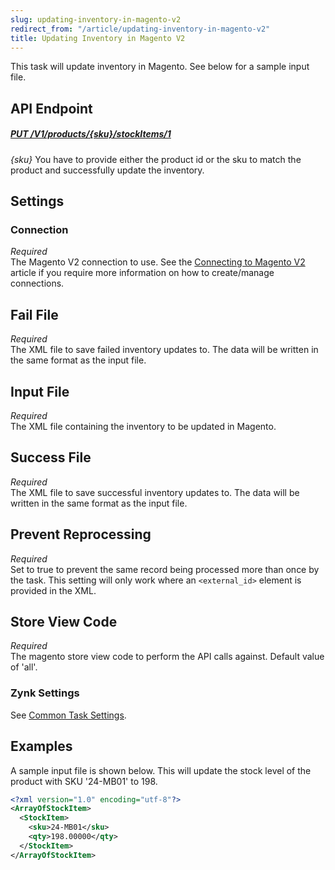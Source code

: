 ```yaml
---
slug: updating-inventory-in-magento-v2
redirect_from: "/article/updating-inventory-in-magento-v2"
title: Updating Inventory in Magento V2
---
```

This task will update inventory in Magento. See below for a sample input file.

## API Endpoint
##### [PUT /V1/products/{sku}/stockItems/1](https://devdocs.magento.com/redoc/2.3/admin-rest-api.html#operation/catalogInventoryStockRegistryV1UpdateStockItemBySkuPut)
_{sku}_ You have to provide either the product id or the sku to match the product and successfully update the inventory.

## Settings
### Connection
_Required_  
The Magento V2 connection to use. See the [Connecting to Magento V2](connecting-to-magento-v2) article if you require more information on how to create/manage connections.

## Fail File
_Required_  
The XML file to save failed inventory updates to. The data will be written in the same format as the input file.

## Input File
_Required_  
The XML file containing the inventory to be updated in Magento.

## Success File
_Required_  
The XML file to save successful inventory updates to. The data will be written in the same format as the input file.

## Prevent Reprocessing
_Required_  
Set to true to prevent the same record being processed more than once by the task. This setting will only work where an `<external_id>` element is provided in the XML.

## Store View Code
_Required_  
The magento store view code to perform the API calls against. Default value of 'all'.

### Zynk Settings
See [Common Task Settings](common-task-settings).

## Examples
A sample input file is shown below. This will update the stock level of the product with SKU '24-MB01' to 198.
```xml
<?xml version="1.0" encoding="utf-8"?>
<ArrayOfStockItem>
  <StockItem>
    <sku>24-MB01</sku>
    <qty>198.00000</qty>
  </StockItem>
</ArrayOfStockItem>
```
